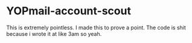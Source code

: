 # YOPmail-account-scout
This is extremely pointless.
I made this to prove a point. The code is shit because i wrote it at like 3am so yeah.
